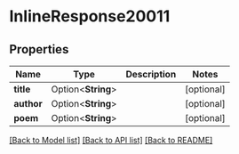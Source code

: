 # InlineResponse20011

## Properties

Name | Type | Description | Notes
------------ | ------------- | ------------- | -------------
**title** | Option<**String**> |  | [optional]
**author** | Option<**String**> |  | [optional]
**poem** | Option<**String**> |  | [optional]

[[Back to Model list]](../README.md#documentation-for-models) [[Back to API list]](../README.md#documentation-for-api-endpoints) [[Back to README]](../README.md)


